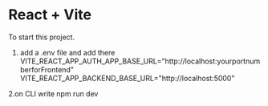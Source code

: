 # React + Vite

To start this project.
1. add a .env file and add there
VITE_REACT_APP_AUTH_APP_BASE_URL="http://localhost:yourportnumberforFrontend"
VITE_REACT_APP_BACKEND_BASE_URL="http://localhost:5000"

2.on CLI write npm run dev
